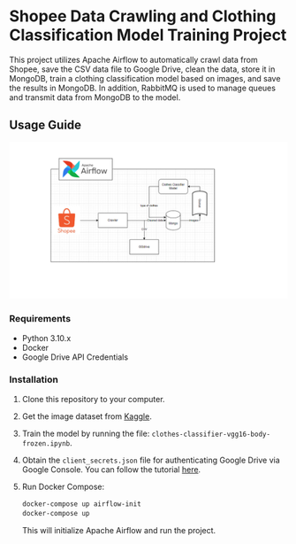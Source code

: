 # Shopee Data Crawling and Clothing Classification Model Training Project

This project utilizes Apache Airflow to automatically crawl data from Shopee, save the CSV data file to Google Drive, clean the data, store it in MongoDB, train a clothing classification model based on images, and save the results in MongoDB. In addition, RabbitMQ is used to manage queues and transmit data from MongoDB to the model.

## Usage Guide

![Diagram](https://github.com/duongbinh2k1/ShoPredict/blob/master/diagram.png?raw=true)

### Requirements

- Python 3.10.x
- Docker
- Google Drive API Credentials

### Installation

1. Clone this repository to your computer.

2. Get the image dataset from [Kaggle](https://www.kaggle.com/datasets/agrigorev/clothing-dataset-full).

3. Train the model by running the file: `clothes-classifier-vgg16-body-frozen.ipynb`.

4. Obtain the `client_secrets.json` file for authenticating Google Drive via Google Console. You can follow the tutorial [here](https://pythonhosted.org/PyDrive/quickstart.html).

5. Run Docker Compose:
    ```bash
    docker-compose up airflow-init
    docker-compose up
    ```
   This will initialize Apache Airflow and run the project.
